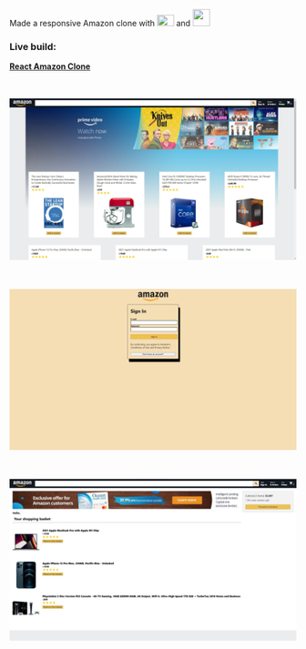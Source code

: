 Made a responsive Amazon clone with <img src="https://upload.wikimedia.org/wikipedia/commons/thumb/a/a7/React-icon.svg/512px-React-icon.svg.png?20220125121207" width="30px" height="20px"/> and <img src="https://cdn.cdnlogo.com/logos/f/48/firebase.svg" width="30px" height="30px"></a>

<h3>Live build:</h3> <a href="https://clone-ad6ce.web.app/"><b>React Amazon Clone</b></a>
<br><br><br>


![front page](github-readme/Front.jpg)
<br><br><br>

![front page](github-readme/Signin.jpg)
<br><br><br>

![front page](github-readme/Checkout.jpg)
<br><br><br>
